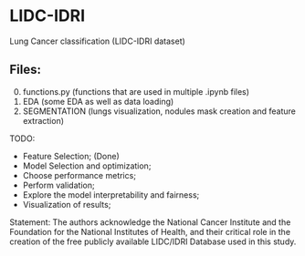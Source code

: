 # LIDC-IDRI

Lung Cancer classification (LIDC-IDRI dataset)

## Files:

0. functions.py (functions that are used in multiple .ipynb files)
1. EDA (some EDA as well as data loading)
2. SEGMENTATION (lungs visualization, nodules mask creation and feature extraction)

TODO:
* Feature Selection;  (Done)
* Model Selection and optimization;
* Choose performance metrics;
* Perform validation; 
* Explore the model interpretability and fairness;
* Visualization of results;




Statement: The authors acknowledge the National Cancer Institute and the Foundation for the National Institutes of Health, and their critical role in the creation of the free publicly available LIDC/IDRI Database used in this study.
